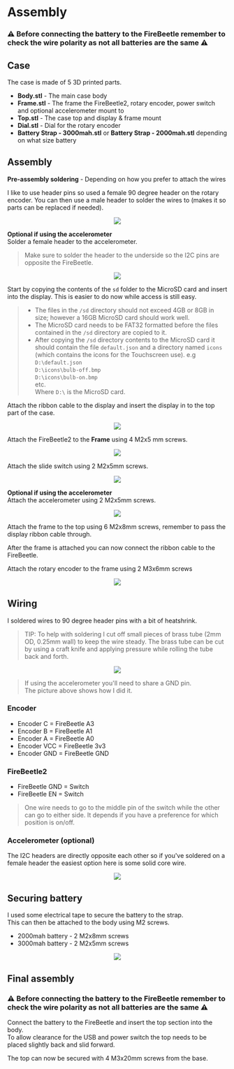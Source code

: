 # Assembly

### ⚠ Before connecting the battery to the FireBeetle remember to check the wire polarity as not all batteries are the same ⚠

## Case
The case is made of 5 3D printed parts.
- **Body.stl** - The main case body
- **Frame.stl** - The frame the FireBeetle2, rotary encoder, power switch and optional accelerometer mount to
- **Top.stl** - The case top and display & frame mount
- **Dial.stl** - Dial for the rotary encoder
- **Battery Strap - 3000mah.stl** or **Battery Strap - 2000mah.stl** depending on what size battery

## Assembly

**Pre-assembly soldering** - Depending on how you prefer to attach the wires

I like to use header pins so used a female 90 degree header on the rotary encoder. You can then use a male header to solder the wires to (makes it so parts can be replaced if needed).

<p align="center">
  <img src="imgs/encoder-close.jpg">
</p>

**Optional if using the accelerometer**\
Solder a female header to the accelerometer.
> Make sure to solder the header to the underside so the I2C pins are opposite the FireBeetle.

<p align="center">
  <img src="imgs/accelerometer-close.jpg">
</p>

Start by copying the contents of the `sd` folder to the MicroSD card and insert into the display. This is easier to do now while access is still easy.
> * The files in the `/sd` directory should not exceed 4GB or 8GB in size; however a 16GB MicroSD card should work well.
> * The MicroSD card needs to be FAT32 formatted before the files contained in the `/sd` directory are copied to it.
> * After copying the `/sd` directory contents to the MicroSD card it should contain the file `default.json` and a directory named `icons` (which contains the icons for the Touchscreen use). e.g\
`D:\default.json`\
`D:\icons\bulb-off.bmp`\
`D:\icons\bulb-on.bmp`\
etc.\
Where `D:\` is the MicroSD card.

Attach the ribbon cable to the display and insert the display in to the top part of the case.
<p align="center">
  <img src="imgs/display.jpg">
</p>

Attach the FireBeetle2 to the **Frame** using 4 M2x5 mm screws.
<p align="center">
  <img src="imgs/firebeetle.jpg">
</p>

Attach the slide switch using 2 M2x5mm screws.
<p align="center">
  <img src="imgs/switch-close.jpg">
</p>

**Optional if using the accelerometer**\
Attach the accelerometer using 2 M2x5mm screws.
<p align="center">
  <img src="imgs/accelerometer.jpg">
</p>

Attach the frame to the top using 6 M2x8mm screws, remember to pass the display ribbon cable through.

After the frame is attached you can now connect the ribbon cable to the FireBeetle.

Attach the rotary encoder to the frame using 2 M3x6mm screws
<p align="center">
  <img src="imgs/encoder.jpg">
</p>

## Wiring

I soldered wires to 90 degree header pins with a bit of heatshrink.

> TIP: To help with soldering I cut off small pieces of brass tube (2mm OD, 0.25mm wall) to keep the wire steady. The brass tube can be cut by using a craft knife and applying pressure while rolling the tube back and forth.

<p align="center">
  <img src="imgs/top-view.jpg">
</p>

> If using the accelerometer you'll need to share a GND pin.\
The picture above shows how I did it.

 ### Encoder
 - Encoder C = FireBeetle A3
 - Encoder B = FireBeetle A1
 - Encoder A = FireBeetle A0
 - Encoder VCC = FireBeetle 3v3
 - Encoder GND = FireBeetle GND
 ### FireBeetle2
 - FireBeetle GND = Switch
 - FireBeetle EN = Switch
 > One wire needs to go to the middle pin of the switch while the other can go to either side. It depends if you have a preference for which position is on/off.
 ### Accelerometer (optional)
 The I2C headers are directly opposite each other so if you've soldered on a female header the easiest option here is some solid core wire.
 <p align="center">
  <img src="imgs/accelerometer-close-wire.jpg">
</p>

## Securing battery

I used some electrical tape to secure the battery to the strap.\
This can then be attached to the body using M2 screws.
* 2000mah battery - 2 M2x8mm screws
* 3000mah battery - 2 M2x5mm screws
<p align="center">
  <img src="imgs/battery.jpg">
</p>

## Final assembly

### ⚠ Before connecting the battery to the FireBeetle remember to check the wire polarity as not all batteries are the same ⚠

Connect the battery to the FireBeetle and insert the top section into the body.\
To allow clearance for the USB and power switch the top needs to be placed slightly back and slid forward.

The top can now be secured with 4 M3x20mm screws from the base.
